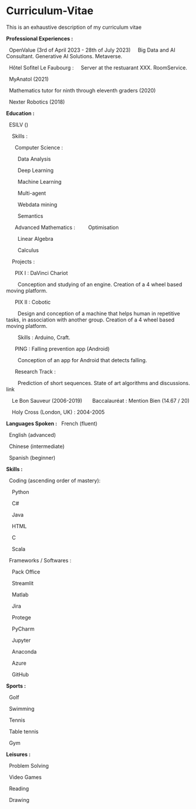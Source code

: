 # Curriculum-Vitae
This is an exhaustive description of my curriculum vitae

**Professional Experiences :**

&nbsp; OpenValue (3rd of April 2023 - 28th of July 2023)
&nbsp; &nbsp; Big Data and AI Consultant. Generative AI Solutions. Metaverse.

&nbsp; Hôtel Sofitel Le Faubourg :
&nbsp; &nbsp; Server at the restuarant XXX. RoomService.

&nbsp; MyAnatol (2021)

&nbsp; Mathematics tutor for ninth through eleventh graders (2020)

&nbsp; Nexter Robotics (2018)

  
**Education :**

&nbsp; ESILV ()

&nbsp; &nbsp; Skills :

&nbsp; &nbsp; &nbsp; Computer Science : 

&nbsp; &nbsp; &nbsp; &nbsp; Data Analysis

&nbsp; &nbsp; &nbsp; &nbsp; Deep Learning

&nbsp; &nbsp; &nbsp; &nbsp; Machine Learning

&nbsp; &nbsp; &nbsp; &nbsp; Multi-agent

&nbsp; &nbsp; &nbsp; &nbsp; Webdata mining

&nbsp; &nbsp; &nbsp; &nbsp; Semantics

&nbsp; &nbsp; &nbsp; Advanced Mathematics :
&nbsp; &nbsp; &nbsp; &nbsp; Optimisation

&nbsp; &nbsp; &nbsp; &nbsp; Linear Algebra

&nbsp; &nbsp; &nbsp; &nbsp; Calculus     

&nbsp; &nbsp; Projects :

&nbsp; &nbsp; &nbsp; PIX I : DaVinci Chariot 

&nbsp; &nbsp; &nbsp; &nbsp; Conception and studying of an engine. Creation of a 4 wheel based moving platform.

&nbsp; &nbsp; &nbsp; PIX II : Cobotic

&nbsp; &nbsp; &nbsp; &nbsp; Design and conception of a machine that helps human in repetitive tasks, in association with another group. Creation of a 4 wheel based moving platform. 

&nbsp; &nbsp; &nbsp; &nbsp; Skills : Arduino, Craft.
  
&nbsp; &nbsp; &nbsp; PING : Falling prevention app (Android)

&nbsp; &nbsp; &nbsp; &nbsp; Conception of an app for Android that detects falling.

&nbsp; &nbsp; &nbsp; Research Track : 

&nbsp; &nbsp; &nbsp; &nbsp; Prediction of short sequences. State of art algorithms and discussions. link



&nbsp; &nbsp; Le Bon Sauveur (2006-2019)
&nbsp; &nbsp; &nbsp; Baccalauréat : Mention Bien (14.67 / 20)


&nbsp; &nbsp; Holy Cross (London, UK) : 2004-2005


**Languages Spoken :**
&nbsp; French (fluent)

&nbsp; English (advanced)

&nbsp; Chinese (intermediate)

&nbsp; Spanish (beginner)

**Skills :**

&nbsp; Coding (ascending order of mastery):

&nbsp; &nbsp; Python

&nbsp; &nbsp; C#

&nbsp; &nbsp; Java

&nbsp; &nbsp; HTML

&nbsp; &nbsp; C

&nbsp; &nbsp; Scala


&nbsp; Frameworks / Softwares :

&nbsp; &nbsp; Pack Office

&nbsp; &nbsp; Streamlit

&nbsp; &nbsp; Matlab

&nbsp; &nbsp; Jira

&nbsp; &nbsp; Protege

&nbsp; &nbsp; PyCharm

&nbsp; &nbsp; Jupyter

&nbsp; &nbsp; Anaconda

&nbsp; &nbsp; Azure

&nbsp; &nbsp; GitHub

**Sports :**

&nbsp; Golf

&nbsp; Swimming

&nbsp; Tennis

&nbsp; Table tennis

&nbsp; Gym


**Leisures :**

&nbsp; Problem Solving

&nbsp; Video Games

&nbsp; Reading

&nbsp; Drawing
    
		
    
  
    
